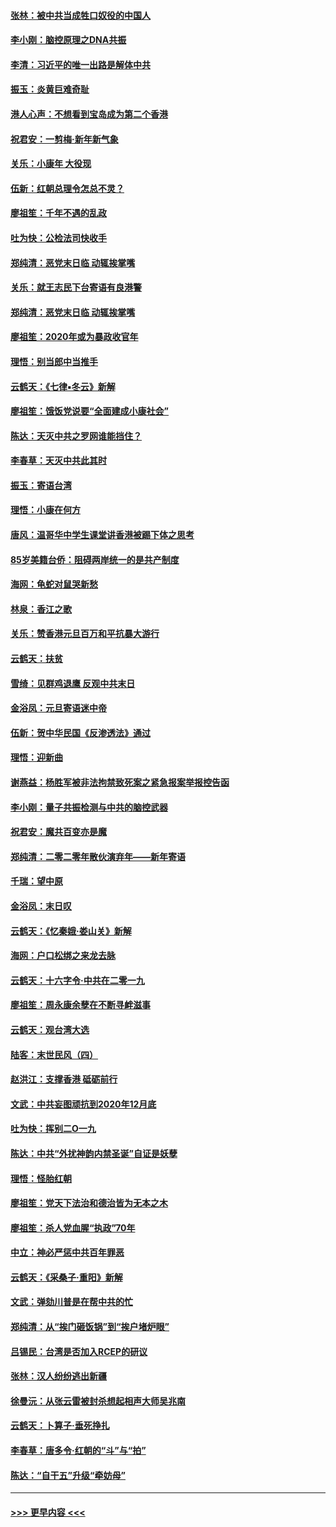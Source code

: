 #### [张林：被中共当成牲口奴役的中国人](../pages/nsc993/n11782397.md?t=01110911) 
#### [李小刚：脑控原理之DNA共振](../pages/nsc993/n11780962.md?t=01110911) 
#### [李清：习近平的唯一出路是解体中共](../pages/nsc993/n11780866.md?t=01110911) 
#### [振玉：炎黄巨难奇耻](../pages/nsc993/n11779632.md?t=01110911) 
#### [港人心声：不想看到宝岛成为第二个香港](../pages/nsc993/n11778817.md?t=01110911) 
#### [祝君安：一剪梅‧新年新气象](../pages/nsc993/n11776340.md?t=01110911) 
#### [关乐：小康年 大役现](../pages/nsc993/n11774213.md?t=01110911) 
#### [伍新：红朝总理令怎总不灵？](../pages/nsc993/n11770813.md?t=01110911) 
#### [廖祖笙：千年不遇的乱政](../pages/nsc993/n11770373.md?t=01110911) 
#### [吐为快：公检法司快收手](../pages/nsc993/n11770359.md?t=01110911) 
#### [郑纯清：恶党末日临 动辄挨掌嘴](../pages/nsc993/n11769912.md?t=01110911) 
#### [关乐：就王志民下台寄语有良港警](../pages/nsc993/n11769903.md?t=01110911) 
#### [郑纯清：恶党末日临 动辄挨掌嘴](../pages/nsc993/n11769356.md?t=01110911) 
#### [廖祖笙：2020年或为暴政收官年](../pages/nsc993/n11768216.md?t=01110911) 
#### [理悟：别当郎中当推手](../pages/nsc993/n11768243.md?t=01110911) 
#### [云鹤天：《七律▪冬云》新解](../pages/nsc993/n11768204.md?t=01110911) 
#### [廖祖笙：饿饭党说要“全面建成小康社会”](../pages/nsc993/n11767482.md?t=01110911) 
#### [陈达：天灭中共之罗网谁能挡住？](../pages/nsc993/n11767465.md?t=01110911) 
#### [李春草：天灭中共此其时](../pages/nsc993/n11767452.md?t=01110911) 
#### [振玉：寄语台湾](../pages/nsc993/n11767432.md?t=01110911) 
#### [理悟：小康在何方](../pages/nsc993/n11767394.md?t=01110911) 
#### [唐风：温哥华中学生课堂讲香港被踢下体之思考](../pages/nsc993/n11766848.md?t=01110911) 
#### [85岁美籍台侨：阻碍两岸统一的是共产制度](../pages/nsc993/n11765043.md?t=01110911) 
#### [海网：龟蛇对鼠哭新愁](../pages/nsc993/n11764895.md?t=01110911) 
#### [林泉：香江之歌](../pages/nsc993/n11764415.md?t=01110911) 
#### [关乐：赞香港元旦百万和平抗暴大游行](../pages/nsc993/n11764382.md?t=01110911) 
#### [云鹤天：扶贫](../pages/nsc993/n11764245.md?t=01110911) 
#### [雪绮：见群鸡退鹰  反观中共末日](../pages/nsc993/n11762112.md?t=01110911) 
#### [金浴凤：元旦寄语迷中帝](../pages/nsc993/n11761788.md?t=01110911) 
#### [伍新：贺中华民国《反渗透法》通过](../pages/nsc993/n11761994.md?t=01110911) 
#### [理悟：迎新曲](../pages/nsc993/n11761152.md?t=01110911) 
#### [谢燕益：杨胜军被非法拘禁致死案之紧急报案举报控告函](../pages/nsc993/n11756134.md?t=01110911) 
#### [李小刚：量子共振检测与中共的脑控武器](../pages/nsc993/n11754518.md?t=01110911) 
#### [祝君安：魔共百变亦是魔](../pages/nsc993/n11754469.md?t=01110911) 
#### [郑纯清：二零二零年散伙演弃年——新年寄语](../pages/nsc993/n11754195.md?t=01110911) 
#### [千瑞：望中原](../pages/nsc993/n11754159.md?t=01110911) 
#### [金浴凤：末日叹](../pages/nsc993/n11752359.md?t=01110911) 
#### [云鹤天：《忆秦娥‧娄山关》新解](../pages/nsc993/n11752348.md?t=01110911) 
#### [海网：户口松绑之来龙去脉](../pages/nsc993/n11752328.md?t=01110911) 
#### [云鹤天：十六字令‧中共在二零一九](../pages/nsc993/n11752305.md?t=01110911) 
#### [廖祖笙：周永康余孽在不断寻衅滋事](../pages/nsc993/n11751013.md?t=01110911) 
#### [云鹤天：观台湾大选](../pages/nsc993/n11751007.md?t=01110911) 
#### [陆客：末世民风（四）](../pages/nsc993/n11749203.md?t=01110911) 
#### [赵洪江：支撑香港 砥砺前行](../pages/nsc993/n11748482.md?t=01110911) 
#### [文武：中共妄图顽抗到2020年12月底](../pages/nsc993/n11748446.md?t=01110911) 
#### [吐为快：挥别二O一九](../pages/nsc993/n11748411.md?t=01110911) 
#### [陈达：中共“外扰神韵内禁圣诞”自证是妖孽](../pages/nsc993/n11748226.md?t=01110911) 
#### [理悟：怪胎红朝](../pages/nsc993/n11748206.md?t=01110911) 
#### [廖祖笙：党天下法治和德治皆为无本之木](../pages/nsc993/n11748135.md?t=01110911) 
#### [廖祖笙：杀人党血腥“执政”70年](../pages/nsc993/n11745144.md?t=01110911) 
#### [中立：神必严惩中共百年罪恶](../pages/nsc993/n11744970.md?t=01110911) 
#### [云鹤天：《采桑子‧重阳》新解](../pages/nsc993/n11744948.md?t=01110911) 
#### [文武：弹劾川普是在帮中共的忙](../pages/nsc993/n11744758.md?t=01110911) 
#### [郑纯清：从“挨门砸饭锅”到“挨户堵炉眼”](../pages/nsc993/n11744745.md?t=01110911) 
#### [吕锡民：台湾是否加入RCEP的研议](../pages/nsc993/n11744701.md?t=01110911) 
#### [张林：汉人纷纷逃出新疆](../pages/nsc993/n11743530.md?t=01110911) 
#### [徐曼沅：从张云雷被封杀想起相声大师吴兆南](../pages/nsc993/n11741816.md?t=01110911) 
#### [云鹤天：卜算子‧垂死挣扎](../pages/nsc993/n11739956.md?t=01110911) 
#### [李春草：唐多令‧红朝的“斗”与“拍”](../pages/nsc993/n11739830.md?t=01110911) 
#### [陈达：“自干五”升级“牵妨母”](../pages/nsc993/n11739724.md?t=01110911) 

----
#### [ >>> 更早内容 <<< ](../indexes/nsc993-earlier.md)

